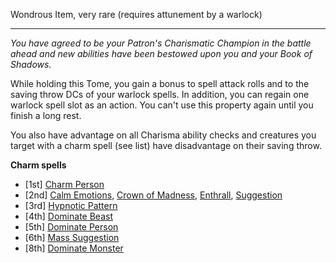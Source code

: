 Wondrous Item, very rare (requires attunement by a warlock)

---

_You have agreed to be your Patron's Charismatic Champion in the battle ahead and new abilities have been bestowed upon you and your Book of Shadows._

While holding this Tome, you gain a bonus to spell attack rolls and to the saving throw DCs of your warlock spells. In addition, you can regain one warlock spell slot as an action. You can't use this property again until you finish a long rest.

You also have advantage on all Charisma ability checks and creatures you target with a charm spell (see list) have disadvantage on their saving throw.

**Charm spells**

- [1st] [Charm Person](https://www.dndbeyond.com/spells/2025-charm-person)
- [2nd] [Calm Emotions](https://www.dndbeyond.com/spells/2023-calm-emotions), [Crown of Madness](https://www.dndbeyond.com/spells/2329-crown-of-madness), [Enthrall](https://www.dndbeyond.com/spells/2086-enthrall), [Suggestion](https://www.dndbeyond.com/spells/2269-suggestion)
- [3rd] [Hypnotic Pattern](https://www.dndbeyond.com/spells/2150-hypnotic-pattern)
- [4th] [Dominate Beast](https://www.dndbeyond.com/spells/2076-dominate-beast)
- [5th] [Dominate Person](https://www.dndbeyond.com/spells/2078-dominate-person)
- [6th] [Mass Suggestion](https://www.dndbeyond.com/spells/2184-mass-suggestion)
- [8th] [Dominate Monster](https://www.dndbeyond.com/spells/2077-dominate-monster)